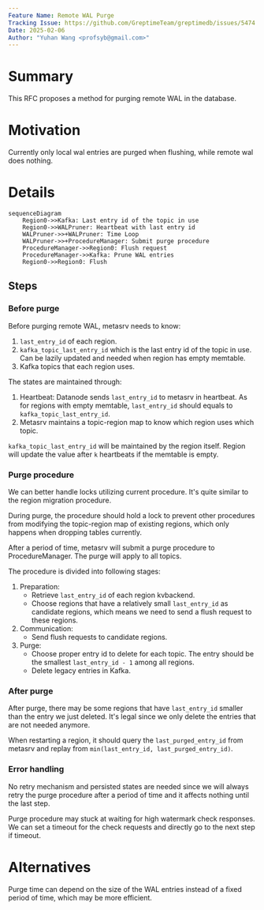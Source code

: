 ```yaml
---
Feature Name: Remote WAL Purge
Tracking Issue: https://github.com/GreptimeTeam/greptimedb/issues/5474
Date: 2025-02-06
Author: "Yuhan Wang <profsyb@gmail.com>"
---
```


# Summary

This RFC proposes a method for purging remote WAL in the database.

# Motivation

Currently only local wal entries are purged when flushing, while remote wal does nothing.

# Details

```mermaid
sequenceDiagram
    Region0->>Kafka: Last entry id of the topic in use
    Region0->>WALPruner: Heartbeat with last entry id
    WALPruner->>+WALPruner: Time Loop
    WALPruner->>+ProcedureManager: Submit purge procedure
    ProcedureManager->>Region0: Flush request
    ProcedureManager->>Kafka: Prune WAL entries
    Region0->>Region0: Flush
```

## Steps

### Before purge

Before purging remote WAL, metasrv needs to know:

1. `last_entry_id` of each region.
2. `kafka_topic_last_entry_id` which is the last entry id of the topic in use. Can be lazily updated and needed when region has empty memtable.
3. Kafka topics that each region uses.

The states are maintained through:
1. Heartbeat: Datanode sends `last_entry_id` to metasrv in heartbeat. As for regions with empty memtable, `last_entry_id` should equals to `kafka_topic_last_entry_id`.
2. Metasrv maintains a topic-region map to know which region uses which topic.

`kafka_topic_last_entry_id` will be maintained by the region itself. Region will update the value after `k` heartbeats if the memtable is empty.

### Purge procedure

We can better handle locks utilizing current procedure. It's quite similar to the region migration procedure.

During purge, the procedure should hold a lock to prevent other procedures from modifying the topic-region map of existing regions, which only happens when dropping tables currently.

After a period of time, metasrv will submit a purge procedure to ProcedureManager. The purge will apply to all topics.

The procedure is divided into following stages:

1. Preparation:
   - Retrieve `last_entry_id` of each region kvbackend.
   - Choose regions that have a relatively small `last_entry_id` as candidate regions, which means we need to send a flush request to these regions.
2. Communication:
   - Send flush requests to candidate regions.
3. Purge:
   - Choose proper entry id to delete for each topic. The entry should be the smallest `last_entry_id - 1` among all regions. 
   - Delete legacy entries in Kafka.

### After purge

After purge, there may be some regions that have `last_entry_id` smaller than the entry we just deleted. It's legal since we only delete the entries that are not needed anymore.

When restarting a region, it should query the `last_purged_entry_id` from metasrv and replay from `min(last_entry_id, last_purged_entry_id)`.

### Error handling

No retry mechanism and persisted states are needed since we will always retry the purge procedure after a period of time and it affects nothing until the last step.

Purge procedure may stuck at waiting for high watermark check responses. We can set a timeout for the check requests and directly go to the next step if timeout.

# Alternatives

Purge time can depend on the size of the WAL entries instead of a fixed period of time, which may be more efficient.
